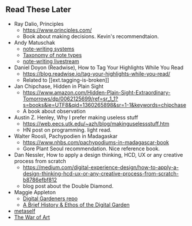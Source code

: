 
## Read These Later

- Ray Dalio, Principles
  - https://www.principles.com/
  - Book about making decisions. Kevin's recommendtaion.
- Andy Matuschak
  - [note-writing systems](https://notes.andymatuschak.org/zhmLXArqiCMDr9Q13ViqN3hh3SmrKzjQxWAr)
  - [Taxonomy of note types](https://notes.andymatuschak.org/z6f6xgGG4NKjkA5NA1kDd46whJh2Gt5rAmfX)
  - [note-writing livestream](https://www.youtube.com/watch?v=DGcs4tyey18)
- Daniel Doyon (Readwise), How to Tag Your Highlights While You Read
  - https://blog.readwise.io/tag-your-highlights-while-you-read/
  - Related to [[ext.tagging-is-broken]]
- Jan Chipchase, Hidden in Plain Sight
  - https://www.amazon.com/Hidden-Plain-Sight-Extraordinary-Tomorrows/dp/0062125699/ref=sr_1_1?s=books&ie=UTF8&qid=1360265898&sr=1-1&keywords=chipchase
  - A book about observation
- Austin Z. Henley, Why I prefer making useless stuff
  - https://web.eecs.utk.edu/~azh/blog/makinguselessstuff.htm
  - HN post on programming. light read.
- Walter Roosli, Pachypodien in Madagaskar
  - https://www.nhbs.com/pachypodiums-in-madagascar-book
  - Gore Plant Seoul recommendation. Nice reference book.
- Dan Nessler, How to apply a design thinking, HCD, UX or any creative process from scratch
  - https://medium.com/digital-experience-design/how-to-apply-a-design-thinking-hcd-ux-or-any-creative-process-from-scratch-b8786efbf812
  - blog post about the Double Diamond.
- Maggie Appleton
  - [Digital Gardeners repo](https://github.com/MaggieAppleton/digital-gardeners)
  - [A Brief History & Ethos of the Digital Garden](https://maggieappleton.com/garden-history)
- [metaself](http://www.metaself.org/index.php)
- [The War of Art](https://www.amazon.com/dp/B007A4SDCG/ref=dp-kindle-redirect?_encoding=UTF8&btkr=1)
